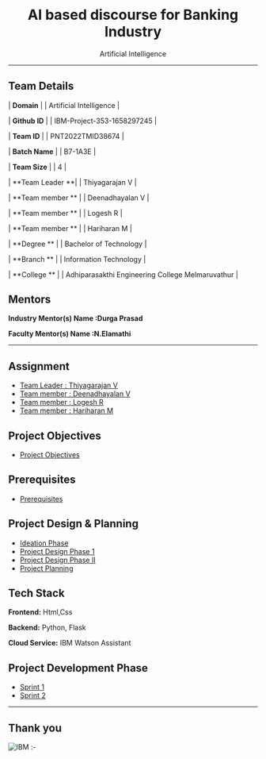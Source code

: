<p align="center" style="margin-bottom: 0px !important;">
</p>
<h1 align="center" style="margin-top: 0px;">AI based discourse for Banking Industry</h1>

<p align="center" >Artificial Intelligence</p>

---

## Team Details
| **Domain** | | Artificial Intelligence |  

| **Github ID** | | IBM-Project-353-1658297245 |

| **Team ID** | | PNT2022TMID38674 |  

| **Batch Name** | | B7-1A3E |

| **Team Size** | | 4 | 

| **Team Leader **| | Thiyagarajan V | 

| **Team member ** | | Deenadhayalan V |

| **Team member ** | | Logesh R |

| **Team member ** | | Hariharan M | 

| **Degree	** |	| Bachelor of Technology |

| **Branch	** | | Information Technology |

| **College	** |	| Adhiparasakthi Engineering College Melmaruvathur |

## Mentors

**Industry Mentor(s) Name :Durga Prasad** 

**Faculty Mentor(s) Name :N.Elamathi** 

---

## Assignment  

 - [Team Leader : Thiyagarajan V ](https://github.com/IBM-EPBL/IBM-Project-353-1658297245/tree/main/Assignments/Team%20Lead%20(Thiyagarajan%20V))
 - [Team member : Deenadhayalan V ](https://github.com/IBM-EPBL/IBM-Project-353-1658297245/tree/main/Assignments/Team%20Member%201%20(Deenadhayalan%20V))
 - [Team member : Logesh R ](https://github.com/IBM-EPBL/IBM-Project-353-1658297245/tree/main/Assignments/Team%20Member%202%20(Logesh%20R))
 - [Team member : Hariharan M ](https://github.com/IBM-EPBL/IBM-Project-353-1658297245/tree/main/Assignments/Team%20Member%203%20(Hariharan%20M))

## Project Objectives
- [Project Objectives](https://github.com/IBM-EPBL/IBM-Project-353-1658297245/tree/main/Project%20Objectives)

## Prerequisites
- [Prerequisites](https://github.com/IBM-EPBL/IBM-Project-353-1658297245/tree/main/Prerequisites)

## Project Design & Planning
- [Ideation Phase](https://github.com/IBM-EPBL/IBM-Project-353-1658297245/tree/main/Project%20Design%20%26%20Planning/Ideation%20Phase)
- [Project Design Phase 1](https://github.com/IBM-EPBL/IBM-Project-353-1658297245/tree/main/Project%20Design%20%26%20Planning/Project%20Design%20phase-I)
- [Project Design Phase II](https://github.com/IBM-EPBL/IBM-Project-353-1658297245/tree/main/Project%20Design%20%26%20Planning/Project%20Design%20Phase-II)
- [Project Planning](https://github.com/IBM-EPBL/IBM-Project-353-1658297245/tree/main/Project%20Design%20%26%20Planning/Project%20Planning%20Phase)

## Tech Stack

**Frontend:** Html,Css

**Backend:** Python, Flask 

**Cloud Service:** IBM Watson Assistant

## Project Development Phase
- [Sprint 1](https://github.com/IBM-EPBL/IBM-Project-353-1658297245/tree/main/Project%20Development%20Phase/Sprint%201)
- [Sprint 2](https://github.com/IBM-EPBL/IBM-Project-353-1658297245/tree/main/Project%20Development%20Phase/Sprint%202)

---

## Thank you

![IBM :-](https://encrypted-tbn0.gstatic.com/images?q=tbn:ANd9GcS7ygc0HYqLpyOYs1t_FENLkDIQVc4xTNsSCg&usqp=CAU)
